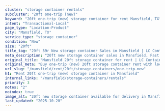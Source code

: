 ```yaml
---
cluster: "storage container rentals"
subcluster: "20ft one-trip (new)"
keyword: "20ft one-trip (new) storage container for rent Mansfield, TX"
intent: "Transactional-Local"
page_type: "Location-Product"
city: "Mansfield, TX"
service_type: "storage container"
condition: "New"
size: "20ft"
title_tag: "20ft 59r New storage container Sales in Mansfield | LC Container"
meta_description: "20ft new storage container sales in Mansfield. Fast delivery, competitive pricing. Serving storage containers area. Quote ID: HUT. Call (214) 524-4168 for your free quote today."
original_title: "Mansfield 20ft storage container for rent | LC Container"
original_meta: "Buy one-trip (new) 20ft storage container rent with local delivery in Mansfield, TX. LC Container — local Since 2003. Request a fast quote today."
url_slug: "/mansfield/rent/20ft/storage-containers/one-trip-new"
h1: "Rent 20ft one-trip (new) storage container in Mansfield"
internal_links: "/mansfield/storage-containers/rentals"
priority: 3
notes: "2"
noindex: true
image_alt: "20ft new storage container available for delivery in Mansfield"
last_updated: "2025-10-20"
---
```


<!-- TODO: Add unique city/inventory copy, images, and internal links here. -->
